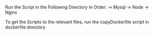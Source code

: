 Run the Script in the Following Directory in Order:
-> Mysql
-> Node
-> Nginx

To get the Scripts to the relevant files, run the copyDockerfile script in dockerfile directory

